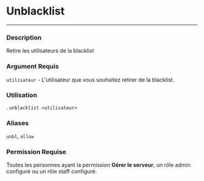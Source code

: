 # Unblacklist
---
### Description
Retire les utilisateurs de la blacklist
### Argument Requis
`utilisateur` - L'utilisateur que vous souhaitez retirer de la blacklist.
### Utilisation
```
.unblacklist <utilisateur>
```
### Aliases
`unbl`, `allow`
### Permission Requise
Toutes les personnes ayant la permission **Gérer le serveur**, un rôle admin configuré ou un rôle staff configuré.
